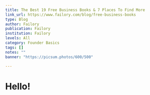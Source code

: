 ```yaml
---
title: The Best 19 Free Business Books & 7 Places To Find More
link_url: https://www.failory.com/blog/free-business-books
type: Blog
author: Failory
publication: Failory
institution: Failory
levels: All
category: Founder Basics
tags: []
notes: ""
banner: "https://picsum.photos/600/500"

---
```


# Hello!

